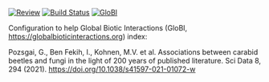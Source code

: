 [![Review](https://github.com/globalbioticinteractions/pozsgai2021/actions/workflows/review.yml/badge.svg)](https://github.com/globalbioticinteractions/pozsgai2021/actions) [![Build Status](https://app.travis-ci.com/globalbioticinteractions/pozsgai2021.svg)](https://app.travis-ci.com/globalbioticinteractions/pozsgai2021) [![GloBI](https://api.globalbioticinteractions.org/interaction.svg?accordingTo=globi:globalbioticinteractions/pozsgai2021&refutes=true&refutes=false)](https://globalbioticinteractions.org/?accordingTo=globi:globalbioticinteractions/pozsgai2021)

Configuration to help Global Biotic Interactions (GloBI, https://globalbioticinteractions.org) index: 

Pozsgai, G., Ben Fekih, I., Kohnen, M.V. et al. Associations between carabid beetles and fungi in the light of 200 years of published literature. Sci Data 8, 294 (2021). https://doi.org/10.1038/s41597-021-01072-w